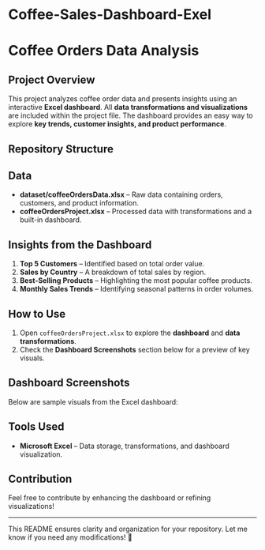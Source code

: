 # Coffee-Sales-Dashboard-Exel

# Coffee Orders Data Analysis

## Project Overview
This project analyzes coffee order data and presents insights using an interactive **Excel dashboard**. All **data transformations and visualizations** are included within the project file. The dashboard provides an easy way to explore **key trends, customer insights, and product performance**.

## Repository Structure



## Data
- **dataset/coffeeOrdersData.xlsx** – Raw data containing orders, customers, and product information.
- **coffeeOrdersProject.xlsx** – Processed data with transformations and a built-in dashboard.

## Insights from the Dashboard
1. **Top 5 Customers** – Identified based on total order value.
2. **Sales by Country** – A breakdown of total sales by region.
3. **Best-Selling Products** – Highlighting the most popular coffee products.
4. **Monthly Sales Trends** – Identifying seasonal patterns in order volumes.

## How to Use
1. Open `coffeeOrdersProject.xlsx` to explore the **dashboard** and **data transformations**.
2. Check the **Dashboard Screenshots** section below for a preview of key visuals.

## Dashboard Screenshots
Below are sample visuals from the Excel dashboard:


## Tools Used
- **Microsoft Excel** – Data storage, transformations, and dashboard visualization.

## Contribution
Feel free to contribute by enhancing the dashboard or refining visualizations!

---

This README ensures clarity and organization for your repository. Let me know if you need any modifications! 🚀
